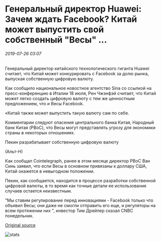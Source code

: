# Генеральный директор Huawei: Зачем ждать Facebook? Китай может выпустить свой собственный "Весы" ...

###### 2019-07-26 03:07

Генеральный директор китайского технологического гиганта Huawei считает, что Китай может конкурировать с Facebook за долю рынка, выпуская собственную цифровую валюту.

Как сообщило национальное новостное агентство Sina со ссылкой на пресс-конференцию в Италии 18 июля, Рен Чжэнфэй считает, что Китай может легко создать цифровую валюту с тем же ценностным предложением, что и Весы Facebook.

«Китай также может выпустить такую валюту сам по себе.

Комментарии следуют опасения центрального банка Китая, Народный банк Китая (PBoC), что Весы могут представлять угрозу для экономики страны в некоторых отношениях.

Пекин разрабатывает собственную цифровую валюту

(Альт-Н)

Как сообщал Cointelegraph, ранее в этом месяце директор PBoC Ван Синь заявил, что если Весы в основном привязаны к доллару США, Китай окажется в невыгодном положении.

Пекин, как сообщается, находится в процессе разработки собственной цифровой валюты, в то время как точные детали ее использования случаев остается неизвестным.

"Мы ставим регулирование перед инновациями - Facebook только что объявил Весы; они даже не смогли отправить его еще, и регуляторы на всем протяжении них ", инвестор Тим Дрейпер сказал CNBC понедельник.

[Original source](https://cointelegraph.com/news/huawei-ceo-why-wait-for-facebook-china-can-issue-its-own-libra)

![stats](https://c.statcounter.com/11760860/0/a89fa40b/1/ "stats")